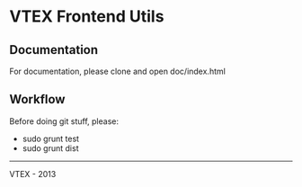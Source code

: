 # VTEX Frontend Utils

## Documentation

For documentation, please clone and open doc/index.html


## Workflow

Before doing git stuff, please:

 - sudo grunt test
 - sudo grunt dist

------

VTEX - 2013
